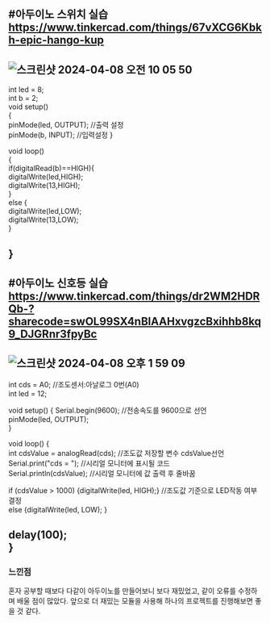 #아두이노 스위치 실습    
https://www.tinkercad.com/things/67vXCG6Kbkh-epic-hango-kup
---
![스크린샷 2024-04-08 오전 10 05 50](https://github.com/sejongsmarcle/2024_Spring_SMARCLE_Snaegi_Study/assets/80825434/16ebc03c-f93a-4a65-90a2-ee4485cf9e9f)
---
int led = 8;    
int b = 2;    
void setup()    
{    
  pinMode(led, OUTPUT);  //출력 설정  
  pinMode(b, INPUT);   //입력설정
}   
   
void loop()   
{   
  if(digitalRead(b)==HIGH){   
    digitalWrite(led,HIGH);   
    digitalWrite(13,HIGH);   
  }   
  else {   
    	digitalWrite(led,LOW);   
       digitalWrite(13,LOW);    
  }    
  
}    
---
#아두이노 신호등 실습    
https://www.tinkercad.com/things/dr2WM2HDRQb-?sharecode=swOL99SX4nBlAAHxvgzcBxihhb8kq9_DJGRnr3fpyBc
---
![스크린샷 2024-04-08 오후 1 59 09](https://github.com/sejongsmarcle/2024_Spring_SMARCLE_Snaegi_Study/assets/80825434/9a77e08a-078b-40d0-9ed5-11fb250add74)
---
int cds = A0;		//조도센서:아날로그 0번(A0)       
int led = 12;     

void setup() {
	Serial.begin(9600);		//전송속도를 9600으로 선언     
	pinMode(led, OUTPUT);     
	}     
     
void loop() {     
  int cdsValue = analogRead(cds);	//조도값 저장할 변수 cdsValue선언     
  Serial.print("cds = ");		//시리얼 모니터에 표시될 코드     
  Serial.println(cdsValue); //시리얼 모니터에 값 출력 후 줄바꿈     
       
  if (cdsValue > 1000) {digitalWrite(led, HIGH);}	//조도값 기준으로 LED작동 여부 결정     
  else {digitalWrite(led, LOW);  }     
       
  delay(100);     
}     
---
### 느낀점   
혼자 공부할 때보다 다같이 아두이노를 만들어보니 보다 재밌었고, 같이 오류를 수정하며 배울 점이 많았다. 앞으로 더 재밌는 모듈을 사용해 하나의 프로젝트를 진행해보면 좋을 것 같다.
